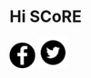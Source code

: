 # Hi SCoRE
<p>
  <a href="http://fb.com" class="btn-social btn-outline"><img src="https://github.com/BenjaminSamuel1024/SCoRE1/blob/master/fb%20logo.jpg"    width="45" height="45"></img></a>
  <a href="http://twitter.com" class="btn-social btn-outline"><img      src="https://github.com/BenjaminSamuel1024/SCoRE1/blob/master/tweet%20logo.png" width="55" height="55"></img></a>
</p>

